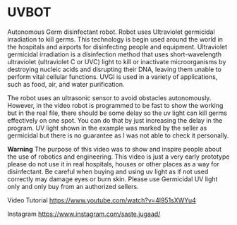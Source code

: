 # UVBOT
Autonomous Germ disinfectant robot. Robot uses Ultraviolet germicidal irradiation to kill germs. This technology is begin used around the world in the hospitals and airports for disinfecting people and equipment. Ultraviolet germicidal irradiation is a disinfection method that uses short-wavelength ultraviolet (ultraviolet C or UVC) light to kill or inactivate microorganisms by destroying nucleic acids and disrupting their DNA, leaving them unable to perform vital cellular functions. UVGI is used in a variety of applications, such as food, air, and water purification.

The robot uses an ultrasonic sensor to avoid obstacles autonomously. However, in the video robot is programmed to be fast to show the working but in the real file, there should be some delay so the uv light can kill germs effectively on one spot. You can do that by just increasing the delay in the program.
UV light shown in the example was marked by the seller as germicidal but there is no guarantee as I was not able to check it personally.

******Warning******
The purpose of this video was to show and inspire people about the use of robotics and engineering. This video is just a very early prototype please do not use it in real hospitals, houses or other places as a way for disinfectant. Be careful when buying and using uv light as if not used correctly may damage eyes or burn skin. Please use Germicidal UV light only and only buy from an authorized sellers.

Video Tutorial
https://www.youtube.com/watch?v=4l951sXWYu4

Instagram
https://www.instagram.com/saste.jugaad/
